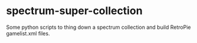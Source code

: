 # spectrum-super-collection
Some python scripts to thing down a spectrum collection and build RetroPie gamelist.xml files.

